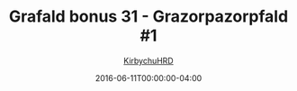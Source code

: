 ---
title: "Grafald bonus 31 - Grazorpazorpfald #1"
type: "image"
date: 2016-06-11T00:00:00-04:00
draft: false
categories:
- blog
- projects
- grafald
image_path: "../img/2016/bonus_31.png"
alt_text: ""
author: "[KirbychuHRD](https://cohost.org/KirbychuHRD)"
---